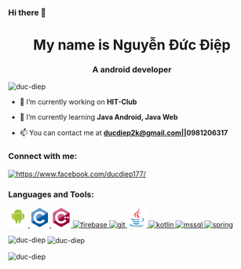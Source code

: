 ### Hi there 👋

<h1 align="center"> My name is Nguyễn Đức Điệp</h1>
<h3 align="center">A android developer</h3>

<p align="left"> <img src="https://komarev.com/ghpvc/?username=duc-diep&label=Profile%20views&color=0e75b6&style=flat" alt="duc-diep" /> </p>

- 🔭 I’m currently working on **HIT-Club**

- 🌱 I’m currently learning **Java Android, Java Web**

- 📫 You can contact me at **ducdiep2k@gmail.com||0981206317**

<h3 align="left">Connect with me:</h3>
<p align="left">
<a href="https://fb.com/https://www.facebook.com/ducdiep177/" target="blank"><img align="center" src="https://raw.githubusercontent.com/rahuldkjain/github-profile-readme-generator/neutral-icons/src/images/icons/Social/facebook.svg" alt="https://www.facebook.com/ducdiep177/" height="30" width="40" /></a>
</p>

<h3 align="left">Languages and Tools:</h3>
<p align="left"> <a href="https://developer.android.com" target="_blank"> <img src="https://raw.githubusercontent.com/devicons/devicon/master/icons/android/android-original-wordmark.svg" alt="android" width="40" height="40"/> </a> <a href="https://www.cprogramming.com/" target="_blank"> <img src="https://raw.githubusercontent.com/devicons/devicon/master/icons/c/c-original.svg" alt="c" width="40" height="40"/> </a> <a href="https://www.w3schools.com/cpp/" target="_blank"> <img src="https://raw.githubusercontent.com/devicons/devicon/master/icons/cplusplus/cplusplus-original.svg" alt="cplusplus" width="40" height="40"/> </a> <a href="https://firebase.google.com/" target="_blank"> <img src="https://www.vectorlogo.zone/logos/firebase/firebase-icon.svg" alt="firebase" width="40" height="40"/> </a> <a href="https://git-scm.com/" target="_blank"> <img src="https://www.vectorlogo.zone/logos/git-scm/git-scm-icon.svg" alt="git" width="40" height="40"/> </a> <a href="https://www.java.com" target="_blank"> <img src="https://raw.githubusercontent.com/devicons/devicon/master/icons/java/java-original.svg" alt="java" width="40" height="40"/> </a> <a href="https://kotlinlang.org" target="_blank"> <img src="https://www.vectorlogo.zone/logos/kotlinlang/kotlinlang-icon.svg" alt="kotlin" width="40" height="40"/> </a> <a href="https://www.microsoft.com/en-us/sql-server" target="_blank"> <img src="https://cdn.worldvectorlogo.com/logos/microsoft-sql-server.svg" alt="mssql" width="40" height="40"/> </a> <a href="https://spring.io/" target="_blank"> <img src="https://www.vectorlogo.zone/logos/springio/springio-icon.svg" alt="spring" width="40" height="40"/> </a> </p>

<p><img align="left" src="https://github-readme-stats.vercel.app/api/top-langs?username=duc-diep&show_icons=true&locale=en&layout=compact" alt="duc-diep" /></p>

<p>&nbsp;<img align="center" src="https://github-readme-stats.vercel.app/api?username=duc-diep&show_icons=true&locale=en" alt="duc-diep" /></p>

<p><img align="center" src="https://github-readme-streak-stats.herokuapp.com/?user=duc-diep&" alt="duc-diep" /></p>
